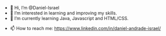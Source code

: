 - 👋 Hi, I’m @Daniel-Israel
- 👀 I’m interested in learning and improving my skills.
- 🌱 I’m currently learning Java, Javascript and HTML/CSS.
<!--- - 💞️ I’m looking to collaborate on ... --->
- 📫 How to reach me: https://www.linkedin.com/in/daniel-andrade-israel/

<!---
Daniel-Israel/Daniel-Israel is a ✨ special ✨ repository because its `README.md` (this file) appears on your GitHub profile.
You can click the Preview link to take a look at your changes.
--->
